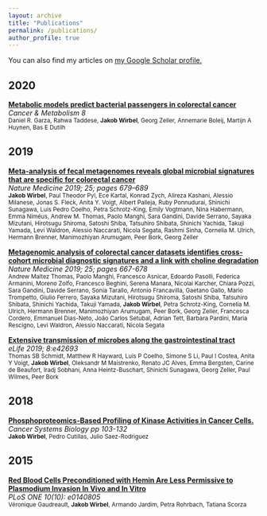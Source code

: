 ```yaml
---
layout: archive
title: "Publications"
permalink: /publications/
author_profile: true
---
```


You can also find my articles on <u><a href="https://scholar.google.de/citations?user=s-phdtgAAAAJ&hl=en">my Google Scholar profile</a>.</u>

## 2020

__[Metabolic models predict bacterial passengers in colorectal
cancer](https://link.springer.com/article/10.1186/s40170-020-0208-9)__  
_Cancer & Metabolism 8_  
<sup>Daniel R. Garza, Rahwa Taddese, __Jakob Wirbel__, Georg Zeller,
Annemarie Boleij, Martijn A Huynen, Bas E Dutilh </sup>

## 2019

__[Meta-analysis of fecal metagenomes reveals global microbial signatures
that are specific for colorectal cancer](https://www.nature.com/articles/s41591-019-0406-6)__  
_Nature Medicine 2019; 25; pages 679–689_  
<sup>__Jakob Wirbel__, Paul Theodor Pyl, Ece Kartal, Konrad Zych, Alireza Kashani,
Alessio Milanese, Jonas S. Fleck, Anita Y. Voigt, Albert Palleja,
Ruby Ponnudurai, Shinichi Sunagawa, Luis Pedro Coelho, Petra Schrotz-King,
Emily Vogtmann, Nina Habermann, Emma Niméus, Andrew M. Thomas, Paolo Manghi,
Sara Gandini, Davide Serrano, Sayaka Mizutani, Hirotsugu Shiroma,
Satoshi Shiba, Tatsuhiro Shibata, Shinichi Yachida, Takuji Yamada,
Levi Waldron, Alessio Naccarati, Nicola Segata, Rashmi Sinha,
Cornelia M. Ulrich, Hermann Brenner, Manimozhiyan Arumugam,
Peer Bork, Georg Zeller</sup>

__[Metagenomic analysis of colorectal cancer datasets identifies cross-cohort
microbial diagnostic signatures and a link with
choline degradation](https://www.nature.com/articles/s41591-019-0405-7)__  
_Nature Medicine 2019; 25;  pages 667-678_  
<sup>Andrew Maltez Thomas, Paolo Manghi, Francesco Asnicar, Edoardo Pasolli,
Federica Armanini, Moreno Zolfo, Francesco Beghini, Serena Manara,
Nicolai Karcher, Chiara Pozzi, Sara Gandini, Davide Serrano, Sonia Tarallo,
Antonio Francavilla, Gaetano Gallo, Mario Trompetto, Giulio Ferrero,
Sayaka Mizutani, Hirotsugu Shiroma, Satoshi Shiba, Tatsuhiro Shibata,
Shinichi Yachida, Takuji Yamada, __Jakob Wirbel__, Petra Schrotz-King,
Cornelia M. Ulrich, Hermann Brenner, Manimozhiyan Arumugam, Peer Bork,
Georg Zeller, Francesca Cordero, Emmanuel Dias-Neto, João Carlos Setubal,
Adrian Tett, Barbara Pardini, Maria Rescigno, Levi Waldron,
Alessio Naccarati, Nicola Segata</sup>

__[Extensive transmission of microbes along the gastrointestinal
tract](https://elifesciences.org/articles/42693)__  
_eLife 2019; 8:e42693_  
<sup>Thomas SB Schmidt, Matthew R Hayward, Luis P Coelho, Simone S Li, Paul I
Costea, Anita Y Voigt, __Jakob Wirbel__, Oleksandr M Maistrenko, Renato JC
Alves, Emma Bergsten, Carine de Beaufort, Iradj Sobhani, Anna Heintz-Buschart,
Shinichi Sunagawa, Georg Zeller, Paul Wilmes, Peer Bork</sup>

## 2018

__[Phosphoproteomics-Based Profiling of Kinase Activities in Cancer
Cells.](https://link.springer.com/protocol/10.1007%2F978-1-4939-7493-1_6)__  
_Cancer Systems Biology pp 103-132_  
<sup>__Jakob Wirbel__, Pedro Cutillas, Julio Saez-Rodriguez </sup>

## 2015

__[Red Blood Cells Preconditioned with Hemin Are Less Permissive to
Plasmodium Invasion In Vivo and In
Vitro](https://journals.plos.org/plosone/article?id=10.1371/journal.pone.0140805)__  
_PLoS ONE 10(10): e0140805_  
<sup>Véronique Gaudreault, __Jakob Wirbel__, Armando Jardim, Petra Rohrbach,
Tatiana Scorza</sup>
